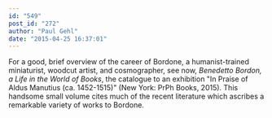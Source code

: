 ```yaml
---
id: "549"
post_id: "272"
author: "Paul Gehl"
date: "2015-04-25 16:37:01"
---
```

For a good, brief overview of the career of Bordone, a humanist-trained miniaturist, woodcut artist, and cosmographer, see now, <em>Benedetto Bordon, a Life in the World of Books</em>, the catalogue to an exhibition "In Praise of Aldus Manutius (ca. 1452-1515)" (New York: PrPh Books, 2015). This handsome small volume cites much of the recent literature which ascribes a remarkable variety of works to Bordone.
